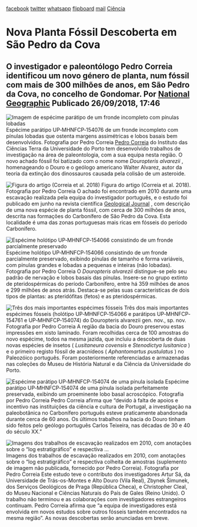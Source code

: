 [facebook](https://www.facebook.com/sharer/sharer.php?u=https%3A%2F%2Fwww.natgeo.pt%2Fciencia%2F2018%2F09%2Fnova-planta-fossil-descoberta-em-sao-pedro-da-cova) [twitter](https://twitter.com/share?url=https%3A%2F%2Fwww.natgeo.pt%2Fciencia%2F2018%2F09%2Fnova-planta-fossil-descoberta-em-sao-pedro-da-cova&via=natgeo&text=Nova%20Planta%20F%C3%B3ssil%20Descoberta%20em%20S%C3%A3o%20Pedro%20da%20Cova) [whatsapp](https://web.whatsapp.com/send?text=https%3A%2F%2Fwww.natgeo.pt%2Fciencia%2F2018%2F09%2Fnova-planta-fossil-descoberta-em-sao-pedro-da-cova) [flipboard](https://share.flipboard.com/bookmarklet/popout?v=2&title=Nova%20Planta%20F%C3%B3ssil%20Descoberta%20em%20S%C3%A3o%20Pedro%20da%20Cova&url=https%3A%2F%2Fwww.natgeo.pt%2Fciencia%2F2018%2F09%2Fnova-planta-fossil-descoberta-em-sao-pedro-da-cova) [mail](mailto:?subject=NatGeo&body=https%3A%2F%2Fwww.natgeo.pt%2Fciencia%2F2018%2F09%2Fnova-planta-fossil-descoberta-em-sao-pedro-da-cova%20-%20Nova%20Planta%20F%C3%B3ssil%20Descoberta%20em%20S%C3%A3o%20Pedro%20da%20Cova) [Ciência](https://www.natgeo.pt/ciencia) 
# Nova Planta Fóssil Descoberta em São Pedro da Cova 
## O investigador e paleontólogo Pedro Correia identificou um novo género de planta, num fóssil com mais de 300 milhões de anos, em São Pedro da Cova, no concelho de Gondomar. Por [National Geographic](https://www.natgeo.pt/autor/national-geographic) Publicado 26/09/2018, 17:46 
![Imagem de espécime parátipo de um fronde incompleto com pínulas lobadas](img/files_styles_image_00_public_douropteris_0alvarezii_par_aacute_tipo.jpg, "Imagem de espécime parátipo de um fronde incompleto com pínulas lobadas")
Espécime parátipo UP‐MHNFCP‐154076 de um fronde incompleto com pínulas lobadas que ostenta margens assimétricas e lobos basais bem desenvolvidos. Fotografia por Pedro Correia [Pedro Correia](https://www.researchgate.net/profile/Pedro_Correia3) do Instituto das Ciências Terra da Universidade do Porto tem desenvolvido trabalhos de investigação na área de paleontologia, com a sua equipa nesta região. O novo achado fóssil foi batizado com o nome nome _Douropteris alvarezii_ , homenageando o Douro e o geólogo americano Walter Alvarez, autor da teoria da extinção dos dinossauros causada pela colisão de um asteroide. 

![Figura do artigo (Correia et al. 2018)](img/files_styles_image_00_public_figure_0_0_correia_0et_0al_0_01.jpg, "Figura do artigo (Correia et al. 2018)")
Figura do artigo (Correia et al. 2018). Fotografia por Pedro Correia O achado foi encontrado em 2010 durante uma escavação realizada pela equipa do investigador português, e o estudo foi publicado em junho na revista científica [Geological Journal](https://onlinelibrary.wiley.com/doi/abs/10.1002/gj.3251) , com descrição de uma nova espécie de planta fóssil, com cerca de 300 milhões de anos, descrita nas formações do Carbonífero de São Pedro da Cova. Esta localidade é uma das zonas portuguesas mais ricas em fósseis do período Carbonífero. 

![Espécime holótipo UP‐MHNFCP‐154066 consistindo de um fronde parcialmente preservado](img/files_styles_image_00_public_douropteris_0alvarezii_hol_oacute_tipo_1.jpg, "Espécime holótipo UP‐MHNFCP‐154066 consistindo de um fronde parcialmente preservado")
Espécime holótipo UP‐MHNFCP‐154066 consistindo de um fronde parcialmente preservado, exibindo pínulas de tamanho e forma variáveis, com pínulas grandes e lobadas a pequenas e inteiras (não lobadas). Fotografia por Pedro Correia O _Douropteris alvarezii_ distingue-se pelo seu padrão de nervação e lobos basais das pínulas. Insere-se no grupo extinto de pteridospérmicas do período Carbonífero, entre há 359 milhões de anos e 299 milhões de anos atrás. Destaca-se pelas suas características de dois tipos de plantas: as pteridófitas (fetos) e as pteridospérmicas. 

![Três dos mais importantes espécimes fósseis](img/files_styles_image_00_public_esquema_0foto_0douropteris_0alvarezii_0com_0esp_eacute_cimes_0hol_oacute_tipo_0e_0par_aacute_tipos.jpg, "Três dos mais importantes espécimes fósseis")
Três dos mais importantes espécimes fósseis (holótipo UP‐MHNFCP‐154066 e parátipos UP‐MHNFCP‐154761 e UP‐MHNFCP‐154074) do Douropteris alvarezii gen. nov., sp. nov. Fotografia por Pedro Correia A região da bacia do Douro preservou estas impressões em xisto laminado. Foram recolhidas cerca de 100 amostras do novo espécime, todos na mesma jazida, que incluiu a descoberta de duas novas espécies de insetos ( _Lusitaneura covensis_ e _Stenodictya lusitanica_ ) e o primeiro registo fóssil de aracnídeos ( _Aphantomartus pustulatus_ ) no Paleozóico português. Foram posteriormente referenciadas e armazenadas nas coleções do Museu de História Natural e da Ciência da Universidade do Porto. 

![Espécime parátipo UP‐MHNFCP‐154074 de uma pínula isolada](img/files_styles_image_00_public_douropteris_0alvarezii_par_aacute_tipo_0exibindo_0p_iacute_nula_0isolada_0com_0um_0proeminente_0lobo_0basal.jpg, "Espécime parátipo UP‐MHNFCP‐154074 de uma pínula isolada")
Espécime parátipo UP‐MHNFCP‐154074 de uma pínula isolada perfeitamente preservada, exibindo um proeminente lobo basal acroscópico. Fotografia por Pedro Correia Pedro Correia afirma que “devido à falta de apoios e incentivo nas instituições da ciência e cultura de Portugal, a investigação na paleobotânica no Carbonífero português esteve praticamente abandonada durante cerca de 60 anos. Os últimos trabalhos na bacia do Douro tinham sido feitos pelo geólogo português Carlos Teixeira, nas décadas de 30 e 40 do século XX.” 

![Imagens dos trabalhos de escavação realizados em 2010, com anotações sobre o “log estratigráfico” e respectiva ...](img/files_styles_image_00_public_figure_0_0supplement_s_atilde_o_0pedro_0da_0cova_outcrop.jpg, "Imagens dos trabalhos de escavação realizados em 2010, com anotações sobre o “log estratigráfico” e respectiva ...")
Imagens dos trabalhos de escavação realizados em 2010, com anotações sobre o “log estratigráfico” e respectiva colheita de amostras (suplemento de imagem não publicada, fornecido por Pedro Correia). Fotografia por Pedro Correia Este estudo teve o contributo dos investigadores Artur Sá, da Universidade de Trás-os-Montes e Alto Douro (Vila Real), Zbynek Šimunek, dos Serviços Geológicos de Praga (República Checa), e Christopher Cleal, do Museu Nacional e Ciências Naturais do País de Gales (Reino Unido). O trabalho não terminou e as colaborações com investigadores estrangeiros continuam. Pedro Correia afirma que “a equipa de investigadores está envolvida em novos estudos sobre outros fósseis também encontrados na mesma região”. As novas descobertas serão anunciadas em breve. 

